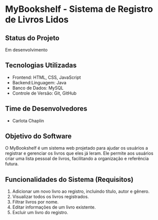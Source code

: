 # MyBookshelf - Sistema de Registro de Livros Lidos

## Status do Projeto
Em desenvolvimento

## Tecnologias Utilizadas
- Frontend: HTML, CSS, JavaScript
- Backend:Linguagem: Java
- Banco de Dados: MySQL
- Controle de Versão: Git, GitHub

## Time de Desenvolvedores
- Carlota Chaplin

## Objetivo do Software
O MyBookshelf é um sistema web projetado para ajudar os usuários a registrar e gerenciar os livros que eles já leram. Ele permite aos usuários criar uma lista pessoal de livros, facilitando a organização e referência futura.

## Funcionalidades do Sistema (Requisitos)
1. Adicionar um novo livro ao registro, incluindo título, autor e gênero.
2. Visualizar todos os livros registrados.
3. Filtrar livros por nome.
4. Editar informações de um livro existente.
5. Excluir um livro do registro.